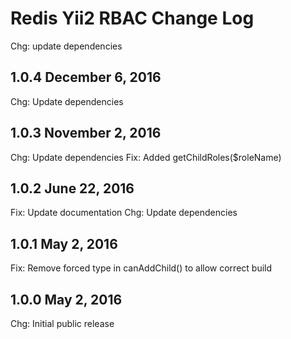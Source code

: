 Redis Yii2 RBAC Change Log
==========================



Chg: update dependencies

1.0.4 December 6, 2016
----------------------

Chg: Update dependencies

1.0.3 November 2, 2016
----------------------

Chg: Update dependencies
Fix: Added getChildRoles($roleName)

1.0.2 June 22, 2016
-------------------

Fix: Update documentation
Chg: Update dependencies

1.0.1 May 2, 2016
-----------------

Fix: Remove forced type in canAddChild() to allow correct build

1.0.0 May 2, 2016
-----------------

Chg: Initial public release
